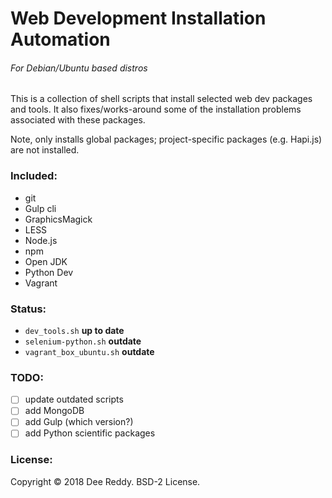 # Web Development Installation Automation
###### For Debian/Ubuntu based distros

This is a collection of shell scripts that install selected web dev packages and tools. It also fixes/works-around some of the installation problems associated with these packages.

Note, only installs global packages; project-specific packages (e.g. Hapi.js) are not installed.

### Included:
- git
- Gulp cli
- GraphicsMagick
- LESS
- Node.js
- npm
- Open JDK
- Python Dev
- Vagrant

### Status:
- `dev_tools.sh` **up to date**
- `selenium-python.sh` **outdate**
- `vagrant_box_ubuntu.sh` **outdate**

### TODO:
+ [ ] update outdated scripts
+ [ ] add MongoDB
+ [ ] add Gulp (which version?)
+ [ ] add Python scientific packages

### License:
Copyright © 2018 Dee Reddy. BSD-2 License.

